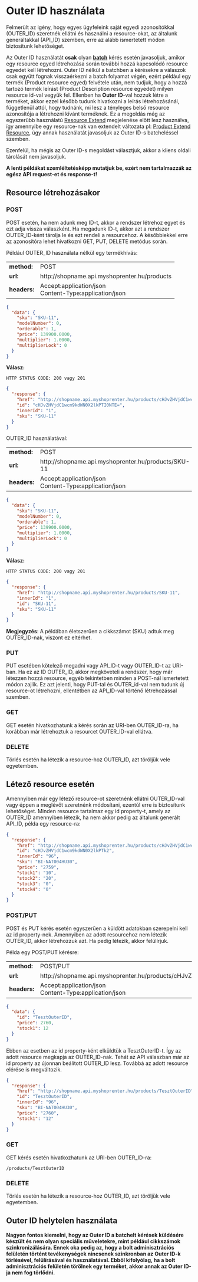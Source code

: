 # Outer ID használata

Felmerült az igény, hogy egyes ügyfeleink saját egyedi azonosítókkal (OUTER_ID) szeretnék ellátni és használni a resource-okat, az általunk generáltakkal (API_ID) szemben, erre az alább ismertetett módon biztosítunk lehetőséget.

Az Outer ID használatát **csak** olyan [**batch**](./04_batch.md) kérés esetén javasoljuk, amikor egy resource egyed létrehozása során további hozzá kapcsolódó resource egyedet kell létrehozni.
Outer ID nélkül a batchben a kérésekre a válaszok csak együtt fognak visszaérkezni a batch folyamat végén, ezért például egy termék (Product resource egyed) felvétele után, nem tudjuk, hogy a hozzá tartozó termék leírást (Product Description resource egyedet) milyen resource id-val vegyük fel.
Ellenben ha **Outer ID**-val hozzuk létre a terméket, akkor ezzel később tudunk hivatkozni a leírás létrehozásánál, függetlenül attól, hogy tudnánk, mi lesz a tényleges belső resource azonosítója a létrehozni kívánt terméknek.
Ez a megoldás még az egyszerűbb használatú [Resource Extend](06_extend_resource.md) megjelenése előtt lesz használva, így amennyibe egy resource-nak van extendelt változata pl: [Product Extend Resource](../../api/product_extend.md), úgy annak használatát javasoljuk az Outer ID-s batcheléssel szemben.

Ezenfelül, ha mégis az Outer ID-s megoldást választjuk, akkor a kliens oldali tárolását nem javasoljuk.

**A lenti példákat szemléltetésképp mutatjuk be, ezért nem tartalmazzák az egész API request-et és response-t!**

## Resource létrehozásakor

### POST

POST esetén, ha nem adunk meg ID-t, akkor a rendszer létrehoz egyet és ezt adja vissza válaszként. Ha megadunk ID-t, akkor azt a rendszer OUTER_ID-ként tárolja le és ezt rendeli a resourcehoz. A későbbiekkel erre az azonosítóra lehet hivatkozni GET, PUT, DELETE metódus során.

Például OUTER_ID használata nélkül egy termékhívás:

<table>
  <tr>
    <td><b>method:</b></td>
    <td>POST</td>
  </tr>
  <tr>
    <td><b>url:</b></td>
    <td>http://shopname.api.myshoprenter.hu/products</td>
  </tr>
  <tr>
    <td><b>headers:</b></td>
    <td>
        Accept:application/json<br>
        Content-Type:application/json
    </td>
  </tr>
</table>

```json
{
  "data": {
    "sku": "SKU-11",
    "modelNumber": 0,
    "orderable": 1,
    "price": 139900.0000,
    "multiplier": 1.0000,
    "multiplierLock": 0
  }
}
```

**Válasz:**

```
HTTP STATUS CODE: 200 vagy 201
```

```json
{
  "response": {
    "href": "http://shopname.api.myshoprenter.hu/products/cHJvZHVjdC1wcm9kdWN0X2lkPTI0NTE=",
    "id": "cHJvZHVjdC1wcm9kdWN0X2lkPTI0NTE=",
    "innerId": "1",
    "sku": "SKU-11"
  }
}
```

OUTER_ID használatával:

<table>
  <tr>
    <td><b>method:</b></td>
    <td>POST</td>
  </tr>
  <tr>
    <td><b>url:</b></td>
    <td>http://shopname.api.myshoprenter.hu/products/SKU-11</td>
  </tr>
  <tr>
    <td><b>headers:</b></td>
    <td>
        Accept:application/json<br>
        Content-Type:application/json
    </td>
  </tr>
</table>

```json
{
  "data": {
    "sku": "SKU-11",
    "modelNumber": 0,
    "orderable": 1,
    "price": 139900.0000,
    "multiplier": 1.0000,
    "multiplierLock": 0
  }
}
```

**Válasz:**

```
HTTP STATUS CODE: 200 vagy 201
```

```json
{
  "response": {
    "href": "http://shopname.api.myshoprenter.hu/products/SKU-11",
    "innerId": "1",
    "id": "SKU-11",
    "sku": "SKU-11"
  }
}
```

**Megjegyzés**: A példában életszerűen a cikkszámot (SKU) adtuk meg OUTER_ID-nak, viszont ez eltérhet.  

### PUT

PUT esetében kötelező megadni vagy API_ID-t vagy OUTER_ID-t az URI-ban. Ha ez az ID OUTER_ID, akkor megköveteli a rendszer, hogy már létezzen hozzá resource, egyéb tekintetben minden a POST-nál ismertetett módon zajlik. Ez azt jelenti, hogy PUT-tal és OUTER_id-val nem tudunk új resource-ot létrehozni, ellentétben az API_ID-val történő létrehozással szemben.

### GET

GET esetén hivatkozhatunk a kérés során az URI-ben OUTER_ID-ra, ha korábban már létrehoztuk a resourcet OUTER_ID-val ellátva.

### DELETE
 
Törlés esetén ha létezik a resource-hoz OUTER_ID, azt töröljük vele egyetemben.

## Létező resource esetén

Amennyiben már egy létező resource-ot szeretnénk ellátni OUTER_ID-val vagy éppen a meglévőt szeretnénk módosítani, ezentúl erre is biztosítunk lehetőséget. Minden resource tartalmaz egy id property-t, amely az OUTER_ID amennyiben létezik, ha nem akkor pedig az általunk generált API_ID, példa egy resource-ra:

```json
{
  "response": {
    "href": "http://shopname.api.myshoprenter.hu/products/cHJvZHVjdC1wcm9kdWN0X2lkPTk2",
    "id": "cHJvZHVjdC1wcm9kdWN0X2lkPTk2",
    "innerId": "96",
    "sku": "BI-NAT004HU30",
    "price": "2759",
    "stock1": "10",
    "stock2": "20",
    "stock3": "0",
    "stock4": "0"
  }
}
```

### POST/PUT

POST és PUT kérés esetén egyszerűen a küldött adatokban szerepelni kell az id property-nek. Amennyiben az adott resourcehoz nem létezik OUTER_ID, akkor létrehozzuk azt. Ha pedig létezik, akkor felülírjuk.

Példa egy POST/PUT kérésre:

<table>
  <tr>
    <td><b>method:</b></td>
    <td>POST/PUT</td>
  </tr>
  <tr>
    <td><b>url:</b></td>
    <td>http://shopname.api.myshoprenter.hu/products/cHJvZHVjdC1wcm9kdWN0X2lkPTk2</td>
  </tr>
  <tr>
    <td><b>headers:</b></td>
    <td>
        Accept:application/json<br>
        Content-Type:application/json
    </td>
  </tr>
</table>

```json
{
  "data": {
    "id": "TesztOuterID",
    "price": 2760,
    "stock1": 12
  }
}
```

Ebben az esetben az id property-ként elküldtük a TesztOuterID-t. Így az adott resource megkapja az OUTER_ID-nak. Tehát az API válaszban már az id property az újonnan beálított OUTER_ID lesz. Továbbá az adott resource elérése is megváltozik.

```json
{
  "response": {
    "href": "http://shopname.api.myshoprenter.hu/products/TesztOuterID",
    "id": "TesztOuterID",
    "innerId": "96",
    "sku": "BI-NAT004HU30",
    "price": "2760",
    "stock1": "12"
  }
}
```

### GET

GET kérés esetén hivatkozhatunk az URI-ben OUTER_ID-ra:

```
/products/TesztOuterID
```

### DELETE

Törlés esetén ha létezik a resource-hoz OUTER_ID, azt töröljük vele egyetemben.

## Outer ID helytelen használata

**Nagyon fontos kiemelni, hogy az Outer ID a batchelt kérések küldésére készült és nem olyan speciális műveletekre, mint például cikkszámok szinkronizálására.
Ennek oka pedig az, hogy a bolt adminisztrációs felületén történt tevékenységek nincsenek szinkronban az Outer ID-k törlésével, felülírásával és használatával.
Ebből kifolyólag, ha a bolt adminisztrációs felületén törölnek egy terméket, akkor annak az Outer ID-ja nem fog törlődni.**   
